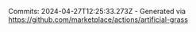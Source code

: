 Commits: 2024-04-27T12:25:33.273Z - Generated via https://github.com/marketplace/actions/artificial-grass
<br>
